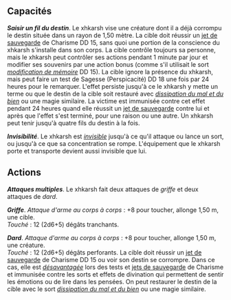 ## Capacités
_**Saisir un fil du destin**_. Le xhkarsh vise une créature dont il a déjà corrompu le destin située dans un rayon de 1,50 mètre. La cible doit réussir un [jet de sauvegarde](/utiliser-les-caracteristiques/#jets-de-sauvegarde) de Charisme DD 15, sans quoi une portion de la conscience du xhkarsh s'installe dans son corps. La cible contrôle toujours sa personne, mais le xhkarsh peut contrôler ses actions pendant 1 minute par jour et modifier ses souvenirs par une action bonus (comme s'il utilisait le sort [_modification de mémoire_](/grimoire/modification-de-memoire/) DD 15). La cible ignore la présence du xhkarsh, mais peut faire un test de Sagesse (Perspicacité) DD 18 une fois par 24 heures pour le remarquer. L'effet persiste jusqu'à ce le xhkarsh y mette un terme ou que le destin de la cible soit restauré avec [_dissipation du mal et du bien_](/grimoire/dissipation-du-mal-et-du-bien/) ou une magie similaire. La victime est immunisée contre cet effet pendant 24 heures quand elle réussit un [jet de sauvegarde](/utiliser-les-caracteristiques/#jets-de-sauvegarde) contre lui et après que l'effet s'est terminé, pour une raison ou une autre. Un xhkarsh peut tenir jusqu'à quatre fils du destin à la fois.

_**Invisibilité**_. Le xhkarsh est [_invisible_](/gerer-la-sante-du-personnage/#invisible) jusqu'à ce qu'il attaque ou lance un sort, ou jusqu'à ce que sa concentration se rompe. L'équipement que le xhkarsh porte et transporte devient aussi invisible que lui.

## Actions
_**Attaques multiples**_. Le xhkarsh fait deux attaques de _griffe_ et deux attaques de _dard_.

_**Griffe**_. _Attaque d'arme au corps à corps_ : +8 pour toucher, allonge 1,50 m, une cible.  
_Touché_ : 12 (2d6+5) dégâts tranchants.

_**Dard**_. _Attaque d'arme au corps à corps_ : +8 pour toucher, allonge 1,50 m, une créature.  
_Touché_ : 12 (2d6+5) dégâts perforants. La cible doit réussir un [jet de sauvegarde](/utiliser-les-caracteristiques/#jets-de-sauvegarde) de Charisme DD 15 ou voir son destin se corrompre. Dans ce cas, elle est [_désavantagée_](/utiliser-les-caracteristiques/#avantage-et-desavantage) lors des tests et [jets de sauvegarde](/utiliser-les-caracteristiques/#jets-de-sauvegarde) de Charisme et immunisée contre les sorts et effets de divination qui permettent de sentir les émotions ou de lire dans les pensées. On peut restaurer le destin de la cible avec le sort [_dissipation du mal et du bien_](/grimoire/dissipation-du-mal-et-du-bien/) ou une magie similaire.
